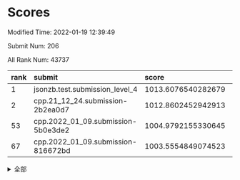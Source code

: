 # Scores

Modified Time: 2022-01-19 12:39:49

Submit Num: 206

All Rank Num: 43737

| rank |               submit               |       score        |       sigma        | pk_num |
| :--- | :--------------------------------- | :----------------- | :----------------- | :----- |
| 1    | jsonzb.test.submission_level_4     | 1013.6076540282679 | 0.8279212212038852 | 836    |
| 2    | cpp.21_12_24.submission-2b2ea0d7   | 1012.8602452942913 | 0.8052492366129165 | 847    |
| 53   | cpp.2022_01_09.submission-5b0e3de2 | 1004.9792155330645 | 0.7019906044758291 | 852    |
| 67   | cpp.2022_01_09.submission-816672bd | 1003.5554849074523 | 0.7140205063520297 | 852    |


<details>
<summary>全部</summary>

| rank |                 submit                 |       score        |       sigma        | pk_num |
| :--- | :------------------------------------- | :----------------- | :----------------- | :----- |
| 1    | jsonzb.test.submission_level_4         | 1013.6076540282679 | 0.8279212212038852 | 836    |
| 2    | cpp.21_12_24.submission-2b2ea0d7       | 1012.8602452942913 | 0.8052492366129165 | 847    |
| 3    | gobigger.level_3.submission_level_3_33 | 1011.8186022451711 | 0.7874167388591611 | 850    |
| 4    | gobigger.level_3.submission_level_3_3  | 1011.6193294187809 | 0.7486115503219898 | 848    |
| 5    | gobigger.level_3.submission_level_3_41 | 1011.3976057985567 | 0.7643610497657002 | 848    |
| 6    | gobigger.level_3.submission_level_3_31 | 1011.349961746025  | 0.7778262940736795 | 851    |
| 7    | gobigger.level_3.submission_level_3_38 | 1011.0343936624597 | 0.744691650069238  | 851    |
| 8    | gobigger.level_3.submission_level_3_45 | 1010.8740592050585 | 0.7475373719986769 | 852    |
| 9    | gobigger.level_3.submission_level_3_1  | 1010.8725661643858 | 0.7723542328743688 | 845    |
| 10   | gobigger.level_3.submission_level_3_36 | 1010.8495559094475 | 0.7677005799626289 | 848    |
| 11   | gobigger.level_3.submission_level_3_2  | 1010.7953739962492 | 0.7553900408816246 | 850    |
| 12   | gobigger.level_3.submission_level_3_15 | 1010.7110626770124 | 0.763051628529085  | 852    |
| 13   | gobigger.level_3.submission_level_3_8  | 1010.6658827793485 | 0.7675225953718637 | 850    |
| 14   | gobigger.level_3.submission_level_3_43 | 1010.5683274238535 | 0.7639534460033198 | 849    |
| 15   | gobigger.level_3.submission_level_3_16 | 1010.5519966669146 | 0.776423674085822  | 845    |
| 16   | gobigger.level_3.submission_level_3_21 | 1010.4700417190147 | 0.7721424936128749 | 851    |
| 17   | gobigger.level_3.submission_level_3_42 | 1010.3992320566755 | 0.7475636320551208 | 847    |
| 18   | gobigger.level_3.submission_level_3_29 | 1010.321955073579  | 0.7625785967862195 | 851    |
| 19   | gobigger.level_3.submission_level_3_20 | 1010.3018689660646 | 0.7652187868008584 | 851    |
| 20   | gobigger.level_3.submission_level_3_6  | 1010.2423446593642 | 0.771243380374979  | 847    |
| 21   | gobigger.level_3.submission_level_3_25 | 1009.9407626125852 | 0.7759125808847638 | 844    |
| 22   | gobigger.level_3.submission_level_3_5  | 1009.9393940439106 | 0.737720711448166  | 848    |
| 23   | gobigger.level_3.submission_level_3_0  | 1009.9371031468484 | 0.7587449131531883 | 851    |
| 24   | gobigger.level_3.submission_level_3_28 | 1009.9324842336077 | 0.7478925032658447 | 851    |
| 25   | gobigger.level_3.submission_level_3_7  | 1009.9283695401992 | 0.7638426152852122 | 852    |
| 26   | gobigger.level_3.submission_level_3_49 | 1009.924558709938  | 0.7430414454379295 | 847    |
| 27   | gobigger.level_3.submission_level_3_19 | 1009.8783192595807 | 0.75709438808904   | 842    |
| 28   | gobigger.level_3.submission_level_3_46 | 1009.8633077088172 | 0.7532353989255274 | 854    |
| 29   | gobigger.level_3.submission_level_3_9  | 1009.8493603795674 | 0.7880418054603276 | 851    |
| 30   | gobigger.level_3.submission_level_3_32 | 1009.8447007722782 | 0.7357103984249757 | 855    |
| 31   | gobigger.level_3.submission_level_3_27 | 1009.7691550020385 | 0.7696095575774373 | 849    |
| 32   | gobigger.level_3.submission_level_3_34 | 1009.7219531535034 | 0.765861490712855  | 845    |
| 33   | gobigger.level_3.submission_level_3_12 | 1009.6780788126089 | 0.7728648318429274 | 848    |
| 34   | gobigger.level_3.submission_level_3_24 | 1009.4726960490555 | 0.7386879997307974 | 845    |
| 35   | gobigger.level_3.submission_level_3_26 | 1009.4292797285433 | 0.7474429718075585 | 845    |
| 36   | gobigger.level_3.submission_level_3_18 | 1009.2540744646285 | 0.7404647934864931 | 849    |
| 37   | gobigger.level_3.submission_level_3_37 | 1009.2109348353091 | 0.7749108651492506 | 848    |
| 38   | gobigger.level_3.submission_level_3_47 | 1009.168623603891  | 0.7392904451753515 | 855    |
| 39   | gobigger.level_3.submission_level_3_39 | 1009.1266286985302 | 0.7487060536025576 | 844    |
| 40   | gobigger.level_3.submission_level_3_48 | 1009.1223918153102 | 0.7466533130525382 | 853    |
| 41   | gobigger.level_3.submission_level_3_13 | 1009.0627131443263 | 0.7464025752920782 | 851    |
| 42   | gobigger.level_3.submission_level_3_10 | 1009.0097999495299 | 0.7584223863891714 | 855    |
| 43   | gobigger.level_3.submission_level_3_44 | 1008.9576607991223 | 0.7356007959029855 | 845    |
| 44   | gobigger.level_3.submission_level_3_23 | 1008.8700672229536 | 0.7444567643824644 | 854    |
| 45   | gobigger.level_3.submission_level_3_40 | 1008.8415686609488 | 0.7378991798871994 | 845    |
| 46   | gobigger.level_3.submission_level_3_4  | 1008.8151910766929 | 0.760060812622277  | 844    |
| 47   | gobigger.level_3.submission_level_3_11 | 1008.6719438220766 | 0.7368459093550409 | 849    |
| 48   | gobigger.level_3.submission_level_3_22 | 1008.6147953505242 | 0.7403735702739337 | 848    |
| 49   | gobigger.level_3.submission_level_3_35 | 1008.4170833170803 | 0.7492237795210254 | 848    |
| 50   | gobigger.level_3.submission_level_3_30 | 1008.4145266242627 | 0.7443404728054185 | 844    |
| 51   | gobigger.level_3.submission_level_3_17 | 1008.2009138607131 | 0.7619965520534866 | 857    |
| 52   | gobigger.level_3.submission_level_3_14 | 1007.7603156766645 | 0.7272597685147312 | 849    |
| 53   | cpp.2022_01_09.submission-5b0e3de2     | 1004.9792155330645 | 0.7019906044758291 | 852    |
| 54   | gobigger.level_1.submission_level_1_2  | 1004.718856821883  | 0.7164100017587662 | 848    |
| 55   | gobigger.level_1.submission_level_1_33 | 1004.5126416128841 | 0.7182393667208483 | 851    |
| 56   | gobigger.level_1.submission_level_1_39 | 1004.4598898741529 | 0.7227653787611742 | 854    |
| 57   | gobigger.level_1.submission_level_1_38 | 1004.3823190379596 | 0.7096455947333538 | 850    |
| 58   | gobigger.level_1.submission_level_1_0  | 1004.3578827730372 | 0.7164841958695551 | 849    |
| 59   | gobigger.level_1.submission_level_1_45 | 1004.1731377942907 | 0.7163359877376643 | 847    |
| 60   | gobigger.level_1.submission_level_1_34 | 1004.1020941942804 | 0.7172133069402107 | 850    |
| 61   | gobigger.level_1.submission_level_1_1  | 1003.9631435246154 | 0.7152287192602994 | 842    |
| 62   | gobigger.level_1.submission_level_1_16 | 1003.8391077211935 | 0.7240887525107195 | 850    |
| 63   | gobigger.level_1.submission_level_1_4  | 1003.7742220155382 | 0.7235886566044945 | 849    |
| 64   | gobigger.level_1.submission_level_1_19 | 1003.7558420180911 | 0.7090851788415222 | 848    |
| 65   | gobigger.level_1.submission_level_1_12 | 1003.6297072128303 | 0.7043715407902383 | 845    |
| 66   | gobigger.level_1.submission_level_1_17 | 1003.5658945093244 | 0.7177031795528902 | 847    |
| 67   | cpp.2022_01_09.submission-816672bd     | 1003.5554849074523 | 0.7140205063520297 | 852    |
| 68   | gobigger.level_1.submission_level_1_25 | 1003.5360722090026 | 0.7074702173010488 | 852    |
| 69   | gobigger.level_1.submission_level_1_24 | 1003.4321057250836 | 0.7313575589082165 | 848    |
| 70   | gobigger.level_1.submission_level_1_49 | 1003.4115154387811 | 0.726002740819906  | 844    |
| 71   | gobigger.level_1.submission_level_1_10 | 1003.3672902450776 | 0.7133271253340137 | 853    |
| 72   | gobigger.level_1.submission_level_1_30 | 1003.3359916225814 | 0.7174737640541375 | 850    |
| 73   | gobigger.level_1.submission_level_1_23 | 1003.2184601395724 | 0.7158075198186906 | 850    |
| 74   | gobigger.level_1.submission_level_1_29 | 1003.169250038032  | 0.7139315005414225 | 851    |
| 75   | gobigger.level_1.submission_level_1_8  | 1003.1467914652025 | 0.7145894996217953 | 850    |
| 76   | gobigger.level_1.submission_level_1_15 | 1003.1392859253353 | 0.7189854790014889 | 859    |
| 77   | gobigger.level_1.submission_level_1_27 | 1003.12146312542   | 0.7206896817043721 | 846    |
| 78   | gobigger.level_1.submission_level_1_7  | 1003.0940118710739 | 0.7194877497448494 | 847    |
| 79   | gobigger.level_1.submission_level_1_18 | 1003.0525417341382 | 0.7224856439180359 | 849    |
| 80   | gobigger.level_1.submission_level_1_11 | 1003.0414594937242 | 0.7157194248364276 | 845    |
| 81   | gobigger.level_1.submission_level_1_5  | 1002.9243158233606 | 0.7151256540373191 | 848    |
| 82   | gobigger.level_1.submission_level_1_37 | 1002.8703471128811 | 0.7073108463763583 | 848    |
| 83   | gobigger.level_1.submission_level_1_22 | 1002.8411671541687 | 0.7070366467976275 | 850    |
| 84   | gobigger.level_1.submission_level_1_35 | 1002.8274765292999 | 0.7178343484560438 | 848    |
| 85   | gobigger.level_1.submission_level_1_20 | 1002.8273126212671 | 0.7126452049259405 | 850    |
| 86   | gobigger.level_1.submission_level_1_14 | 1002.7299748284012 | 0.7293129110798054 | 844    |
| 87   | gobigger.level_1.submission_level_1_41 | 1002.7122607388065 | 0.7109061111212209 | 848    |
| 88   | gobigger.level_1.submission_level_1_3  | 1002.6811409909604 | 0.7094526815220672 | 845    |
| 89   | gobigger.level_1.submission_level_1_36 | 1002.6554321954419 | 0.7221511483740497 | 854    |
| 90   | gobigger.level_1.submission_level_1_44 | 1002.6178807418519 | 0.7258431763496743 | 855    |
| 91   | gobigger.level_1.submission_level_1_6  | 1002.5573462335377 | 0.7094608470128212 | 860    |
| 92   | gobigger.level_1.submission_level_1_48 | 1002.4876676808371 | 0.7168330133667804 | 850    |
| 93   | gobigger.level_1.submission_level_1_40 | 1002.472516203767  | 0.7122819118497593 | 855    |
| 94   | gobigger.level_1.submission_level_1_28 | 1002.4465298754432 | 0.6998801303711333 | 849    |
| 95   | gobigger.level_1.submission_level_1_46 | 1002.3512426087946 | 0.7158442661527871 | 849    |
| 96   | gobigger.level_1.submission_level_1_32 | 1002.3213734033551 | 0.7239026562396372 | 847    |
| 97   | gobigger.level_1.submission_level_1_9  | 1002.2850182158714 | 0.7149810457668274 | 851    |
| 98   | gobigger.level_1.submission_level_1_13 | 1002.2163269482835 | 0.7133464339953773 | 843    |
| 99   | gobigger.level_1.submission_level_1_21 | 1002.2002572888177 | 0.7036553147266533 | 854    |
| 100  | gobigger.level_1.submission_level_1_26 | 1002.1787612826663 | 0.7057746078975081 | 845    |
| 101  | gobigger.level_1.submission_level_1_42 | 1002.148807370087  | 0.7044251668278283 | 848    |
| 102  | gobigger.level_1.submission_level_1_31 | 1001.9898176501065 | 0.7001915428327699 | 847    |
| 103  | gobigger.level_1.submission_level_1_43 | 1001.5108123689794 | 0.7041764590002875 | 849    |
| 104  | gobigger.level_1.submission_level_1_47 | 1001.1581480819941 | 0.7126163442766003 | 848    |
| 105  | gobigger.random.submission_random_40   | 997.0774724662732  | 0.7110992289449642 | 846    |
| 106  | gobigger.random.submission_random_3    | 996.8457194762449  | 0.7098607990720475 | 848    |
| 107  | gobigger.random.submission_random_4    | 996.804004434224   | 0.7096464578502406 | 849    |
| 108  | gobigger.random.submission_random_38   | 996.7862176517777  | 0.7140970690922347 | 850    |
| 109  | gobigger.random.submission_random_25   | 996.7337659471096  | 0.7167757225011431 | 852    |
| 110  | gobigger.random.submission_random_1    | 996.7202984276294  | 0.7107765994533879 | 849    |
| 111  | gobigger.random.submission_random_18   | 996.7058439534102  | 0.7127605120023595 | 849    |
| 112  | gobigger.random.submission_random_41   | 996.6799196914085  | 0.7199295249247714 | 845    |
| 113  | gobigger.random.submission_random_13   | 996.615838794345   | 0.7185535526846182 | 846    |
| 114  | gobigger.random.submission_random_8    | 996.5325595676312  | 0.7067271135192486 | 847    |
| 115  | gobigger.random.submission_random_35   | 996.4044545258935  | 0.7034502620787246 | 852    |
| 116  | gobigger.random.submission_random_33   | 996.4014854055664  | 0.7156748350220379 | 854    |
| 117  | gobigger.random.submission_random_37   | 996.3981000255288  | 0.7096283276505352 | 852    |
| 118  | gobigger.random.submission_random_9    | 996.367433693734   | 0.710223075588368  | 851    |
| 119  | gobigger.random.submission_random_34   | 996.3177354831648  | 0.7130130128266321 | 851    |
| 120  | gobigger.random.submission_random_31   | 996.3000516274676  | 0.6988736425729472 | 844    |
| 121  | gobigger.random.submission_random_42   | 996.271140021768   | 0.7137353771456142 | 846    |
| 122  | gobigger.random.submission_random_45   | 996.2326194392065  | 0.7147540920004075 | 851    |
| 123  | gobigger.random.submission_random_28   | 996.2043396539968  | 0.7049467078373883 | 850    |
| 124  | gobigger.random.submission_random_36   | 996.1932300586916  | 0.7016309950327647 | 852    |
| 125  | gobigger.random.submission_random_30   | 996.1888160929608  | 0.7080148605494528 | 852    |
| 126  | gobigger.random.submission_random_49   | 996.1870190784136  | 0.7198439406555145 | 845    |
| 127  | gobigger.random.submission_random_17   | 996.1756582545192  | 0.7110576164598296 | 849    |
| 128  | gobigger.random.submission_random_27   | 996.1649492390457  | 0.7205344401960451 | 854    |
| 129  | gobigger.random.submission_random_5    | 996.1268319870364  | 0.7174246339866188 | 850    |
| 130  | gobigger.random.submission_random_29   | 996.1059258943661  | 0.7143239430971885 | 847    |
| 131  | gobigger.random.submission_random_23   | 996.0694626587864  | 0.7197624909702108 | 847    |
| 132  | gobigger.random.submission_random_20   | 996.0157335369887  | 0.7077147514207482 | 851    |
| 133  | gobigger.random.submission_random_32   | 996.0024544694937  | 0.6981307924059859 | 854    |
| 134  | gobigger.random.submission_random_15   | 995.914181585414   | 0.7066364646962647 | 846    |
| 135  | gobigger.random.submission_random_10   | 995.8991821948575  | 0.7090251192710474 | 844    |
| 136  | gobigger.random.submission_random_12   | 995.8414881208472  | 0.6992450479779293 | 850    |
| 137  | gobigger.random.submission_random_47   | 995.8350393244871  | 0.7012341363209224 | 846    |
| 138  | gobigger.random.submission_random_24   | 995.831507387458   | 0.6981564457341031 | 851    |
| 139  | gobigger.random.submission_random_6    | 995.7946859632989  | 0.7131657976694161 | 852    |
| 140  | gobigger.random.submission_random_7    | 995.7599643998075  | 0.6974997284377664 | 852    |
| 141  | gobigger.random.submission_random_21   | 995.6434248712635  | 0.7011769587770761 | 851    |
| 142  | gobigger.random.submission_random_22   | 995.6342376661456  | 0.7065867199939081 | 853    |
| 143  | gobigger.random.submission_random_44   | 995.5646036570232  | 0.7204590926075952 | 851    |
| 144  | gobigger.random.submission_random_26   | 995.4736321839529  | 0.706867295573094  | 852    |
| 145  | gobigger.random.submission_random_16   | 995.4424650754164  | 0.7136917888407829 | 852    |
| 146  | gobigger.random.submission_random_19   | 995.4108496673877  | 0.6906915646277061 | 853    |
| 147  | gobigger.random.submission_random_0    | 995.3266632867877  | 0.7163795125150159 | 854    |
| 148  | gobigger.random.submission_random_39   | 995.3001240047411  | 0.7206358196679052 | 848    |
| 149  | gobigger.random.submission_random_2    | 995.253011187241   | 0.7260371352377857 | 848    |
| 150  | gobigger.random.submission_random_48   | 995.2161227524462  | 0.708287508241144  | 846    |
| 151  | gobigger.random.submission_random_14   | 995.0739258168901  | 0.7081493577527669 | 844    |
| 152  | gobigger.random.submission_random_43   | 994.9204862443486  | 0.7054112308843494 | 850    |
| 153  | gobigger.random.submission_random_11   | 994.7953570604636  | 0.7272648066437234 | 846    |
| 154  | gobigger.random.submission_random_46   | 994.7781600527265  | 0.7177087950627025 | 849    |
| 155  | gobigger.level_2.submission_level_2_33 | 994.1841061810214  | 0.7364811948426735 | 847    |
| 156  | gobigger.level_2.submission_level_2_5  | 994.1686863851535  | 0.7266594448162254 | 847    |
| 157  | gobigger.level_2.submission_level_2_3  | 993.8238119874937  | 0.7245429013728124 | 853    |
| 158  | gobigger.level_2.submission_level_2_37 | 993.6250864560963  | 0.7377588932381725 | 854    |
| 159  | gobigger.level_2.submission_level_2_18 | 993.4221840636534  | 0.7356210836734017 | 848    |
| 160  | gobigger.level_2.submission_level_2_20 | 993.3836164001068  | 0.7125155346563258 | 850    |
| 161  | gobigger.level_2.submission_level_2_8  | 993.3680188263428  | 0.7341307759209177 | 848    |
| 162  | gobigger.level_2.submission_level_2_21 | 993.366253296439   | 0.7398978966801895 | 847    |
| 163  | gobigger.level_2.submission_level_2_2  | 993.3331015062453  | 0.7382204310079205 | 852    |
| 164  | gobigger.level_2.submission_level_2_35 | 993.3270936898393  | 0.730904018413335  | 849    |
| 165  | gobigger.level_2.submission_level_2_44 | 993.293986512669   | 0.738026752946004  | 845    |
| 166  | gobigger.level_2.submission_level_2_45 | 993.1199468945867  | 0.7166774824142924 | 848    |
| 167  | gobigger.level_2.submission_level_2_29 | 992.9600204233507  | 0.7244618759405508 | 852    |
| 168  | gobigger.level_2.submission_level_2_9  | 992.9286219614618  | 0.7351306440174973 | 850    |
| 169  | gobigger.level_2.submission_level_2_41 | 992.8821204813563  | 0.7293552159255249 | 848    |
| 170  | gobigger.level_2.submission_level_2_47 | 992.8475580345716  | 0.7437230774806269 | 846    |
| 171  | gobigger.level_2.submission_level_2_26 | 992.8434040563887  | 0.7355635285000042 | 854    |
| 172  | gobigger.level_2.submission_level_2_7  | 992.6484922602723  | 0.7594065013974963 | 853    |
| 173  | gobigger.level_2.submission_level_2_14 | 992.5703027069735  | 0.7315688632343655 | 849    |
| 174  | gobigger.level_2.submission_level_2_6  | 992.4696213308035  | 0.7386178955488194 | 843    |
| 175  | gobigger.level_2.submission_level_2_17 | 992.4378836959565  | 0.7336145658694252 | 852    |
| 176  | gobigger.level_2.submission_level_2_34 | 992.3757142058301  | 0.7373157394344704 | 851    |
| 177  | gobigger.level_2.submission_level_2_27 | 992.360962756139   | 0.7451708834372076 | 851    |
| 178  | gobigger.level_2.submission_level_2_30 | 992.3570266614735  | 0.7524951344293539 | 847    |
| 179  | gobigger.level_2.submission_level_2_25 | 992.268076052678   | 0.7423194235584308 | 850    |
| 180  | gobigger.level_2.submission_level_2_42 | 992.2653532532509  | 0.7394162962824836 | 851    |
| 181  | gobigger.level_2.submission_level_2_31 | 992.2294951000292  | 0.7519492141935941 | 850    |
| 182  | gobigger.level_2.submission_level_2_4  | 992.0789858607666  | 0.7407413303831697 | 851    |
| 183  | gobigger.level_2.submission_level_2_16 | 992.0416913332591  | 0.7464796452283701 | 847    |
| 184  | gobigger.level_2.submission_level_2_22 | 992.0092807283744  | 0.740042725790527  | 847    |
| 185  | gobigger.level_2.submission_level_2_46 | 991.9294589692096  | 0.7521086134357292 | 853    |
| 186  | gobigger.level_2.submission_level_2_24 | 991.8033748397374  | 0.7550123657233861 | 850    |
| 187  | gobigger.level_2.submission_level_2_40 | 991.6149566480631  | 0.7468955119163202 | 852    |
| 188  | gobigger.level_2.submission_level_2_10 | 991.5634732891205  | 0.7568702924220907 | 850    |
| 189  | gobigger.level_2.submission_level_2_38 | 991.4836413230057  | 0.7706024601405504 | 844    |
| 190  | gobigger.level_2.submission_level_2_12 | 991.4214022894245  | 0.7540751742669636 | 851    |
| 191  | gobigger.level_2.submission_level_2_49 | 991.3909786561561  | 0.7580470309624399 | 851    |
| 192  | gobigger.level_2.submission_level_2_15 | 991.3582380826822  | 0.7633371142607798 | 848    |
| 193  | gobigger.level_2.submission_level_2_0  | 991.2758765450989  | 0.765382327611971  | 853    |
| 194  | gobigger.level_2.submission_level_2_43 | 991.1614684017854  | 0.7510322898447735 | 858    |
| 195  | gobigger.level_2.submission_level_2_32 | 991.1595563026802  | 0.7663168826279616 | 849    |
| 196  | gobigger.level_2.submission_level_2_1  | 991.0678210765068  | 0.7541713481934645 | 846    |
| 197  | gobigger.level_2.submission_level_2_28 | 990.9934419885363  | 0.7578945068109767 | 851    |
| 198  | gobigger.level_2.submission_level_2_48 | 990.9424065406527  | 0.7409997152177505 | 847    |
| 199  | gobigger.level_2.submission_level_2_13 | 990.9317274462466  | 0.7599952671404637 | 854    |
| 200  | gobigger.level_2.submission_level_2_39 | 990.9179153381276  | 0.7459272640024929 | 849    |
| 201  | gobigger.level_2.submission_level_2_11 | 990.6986551648769  | 0.7472387845370254 | 849    |
| 202  | gobigger.level_2.submission_level_2_36 | 990.0174835292809  | 0.7685477665735806 | 842    |
| 203  | gobigger.level_2.submission_level_2_23 | 989.833979980668   | 0.7767674561610003 | 848    |
| 204  | gobigger.level_2.submission_level_2_19 | 988.0739452427132  | 0.7986168611923985 | 852    |
| 205  | gobigger.none.submission_none_0        | 976.2833413157181  | 1.4507781060287788 | 855    |
| 206  | gobigger.none.submission_none_1        | 975.6355494924304  | 1.3738043186053603 | 851    |

</details>